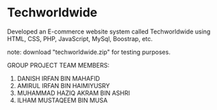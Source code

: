 # Techworldwide
Developed an E-commerce website system called Techworldwide using HTML, CSS, PHP, JavaScript, MySql, Boostrap, etc.

note: download "techworldwide.zip" for testing purposes.

GROUP PROJECT
TEAM MEMBERS:
1)	DANISH IRFAN BIN MAHAFID
2)	AMIRUL IRFAN BIN HAIMIYUSRY
3)	MUHAMMAD HAZIQ AKRAM BIN ASHRI
4)	ILHAM MUSTAQEEM BIN MUSA
